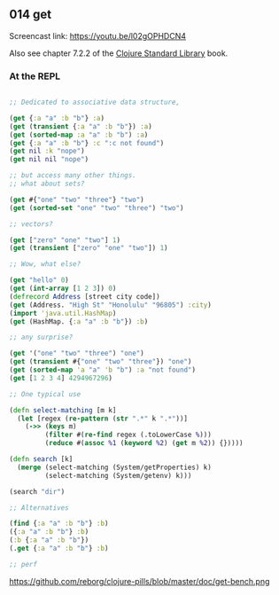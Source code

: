 ## 014 get

Screencast link: https://youtu.be/l02gOPHDCN4

Also see chapter 7.2.2 of the [Clojure Standard Library](https://www.manning.com/books/clojure-standard-library) book.

### At the REPL

```clojure

;; Dedicated to associative data structure,

(get {:a "a" :b "b"} :a)
(get (transient {:a "a" :b "b"}) :a)
(get (sorted-map :a "a" :b "b") :a)
(get {:a "a" :b "b"} :c ":c not found")
(get nil :k "nope")
(get nil nil "nope")

;; but access many other things.
;; what about sets?

(get #{"one" "two" "three"} "two")
(get (sorted-set "one" "two" "three") "two")

;; vectors?

(get ["zero" "one" "two"] 1)
(get (transient ["zero" "one" "two"]) 1)

;; Wow, what else?

(get "hello" 0)
(get (int-array [1 2 3]) 0)
(defrecord Address [street city code])
(get (Address. "High St" "Honolulu" "96805") :city)
(import 'java.util.HashMap)
(get (HashMap. {:a "a" :b "b"}) :b)

;; any surprise?

(get '("one" "two" "three") "one")
(get (transient #{"one" "two" "three"}) "one")
(get (sorted-map 'a "a" 'b "b") :a "not found")
(get [1 2 3 4] 4294967296)

;; One typical use

(defn select-matching [m k]
  (let [regex (re-pattern (str ".*" k ".*"))]
    (->> (keys m)
         (filter #(re-find regex (.toLowerCase %)))
         (reduce #(assoc %1 (keyword %2) (get m %2)) {}))))

(defn search [k]
  (merge (select-matching (System/getProperties) k)
         (select-matching (System/getenv) k)))

(search "dir")

;; Alternatives

(find {:a "a" :b "b"} :b)
({:a "a" :b "b"} :b)
(:b {:a "a" :b "b"})
(.get {:a "a" :b "b"} :b)

;; perf

```

https://github.com/reborg/clojure-pills/blob/master/doc/get-bench.png
